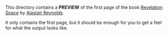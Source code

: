 This directory contains a **PREVIEW** of the first page of the book [Revelation Space](https://www.amazon.com/gp/product/B0819W19WD?ref_=dbs_m_mng_rwt_calw_tkin_0&storeType=ebooks) by [Alastair Reynolds](https://www.goodreads.com/author/show/51204.Alastair_Reynolds).

It only contains the first page, but it should be enough for you to get a feel for what the output looks like.
